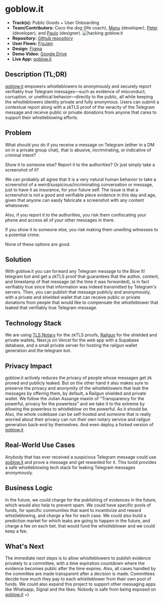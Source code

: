 # goblow.it

- **Track(s):** Public Goods + User Onboarding
- **Team/Contributors:** Coco the dog (life coach), [Manu](https://github.com/frosimanuel) (developer), [Peter](https://github.com/petermlyon) (developer), and [Paulo](https://github.com/paulofonseca1987) (designer).
![hacking goblow.it](https://i.ibb.co/Y7PqFmp0/43e92bb8-a194-45dc-903b-00bd18b1acc0.jpg)
- **Repository:** [Github repository](https://github.com/paulofonseca1987/goblow.it/tree/main/projects/go-blow-it)
- **User Flows:** [FigJam](https://www.figma.com/board/96V8WgvzTCaZWilTGMU1JR/blow-it?node-id=0-1&t=aiJEr5h2Ui0i59rD-1)
- **Design:** [Figma](https://www.figma.com/design/e3VXYvyal2h3qjdLCWQyk3/blow-it?node-id=0-1&t=VpCj1SNxeQZLXEhC-1)
- **Demo Video:** [Google Drive](https://drive.google.com/file/d/1wVESSAhnmYXbyzxEfB_etM-8s12ZULwN/view?usp=sharing)
- **Live App:** [goblow.it](https://goblow.it)

## Description (TL;DR)
[goblow.it](https://goblow.it) empowers whistleblowers to anonymously and securely report verifiably true Telegram messages—such as evidence of misconduct, corruption, or unethical behavior—directly to the public, all while keeping the whistleblowers identity private and fully anonymous. Users can submit a contextual report along with a zkTLS proof of the veracity of the Telegram message and receive public or private donations from anyone that cares to support their whistleblowing efforts.

## Problem
What should you do if you receive a message on Telegram (either in a DM on in a private group chat), that is abusive, incriminating, or indicative of criminal intent?

Show it to someone else?
Report it to the authorities?
Or just simply take a screenshot of it?

We can probably all agree that it is a very natural human behavior to take a screenshot of a weird/suspicious/incriminating conversation or message, just to have it as insurance, for your future self. The issue is that a screenshot is not a good and verifiable piece evidence in this day and age, given that anyone can easily fabricate a screenshot with any content whatsoever.

Also, if you report it to the authorities, you risk them confiscating your phone and access all of your other messages in there.

If you show it to someone else, you risk making them unwilling witnesses to a potential crime.

None of these options are good.

## Solution
With goblow.it you can forward any Telegram message to the Blow It! telegram bot and get a zkTLS proof that guarantees that the author, content, and timestamp of that message (at the time it was forwarded), is in fact verifiably true since that information was indeed transmitted by Telegram's servers. Then, you can publish that message publicly and anonymously, with a private and shielded wallet that can receive public or private donations from people that would like to compensate the whistleblower that leaked that verifiably true Telegram message.

## Technology Stack
We are using [TLS Notary](https://tlsnotary.org) for the zkTLS proofs, [Railgun](https://railgun.org) for the shielded and private wallets, Next.js on Vercel for the web app with a Supabase database, and a small private server for hosting the railgun wallet generation and the telegram bot.

## Privacy Impact
goblow.it actively reduces the privacy of people whose messages get zk proved and publicly leaked. But on the other hand it also makes sure to preserve the privacy and anonymity of the whistleblowers that leak the messages by offering them, by default, a Railgun shielded and private wallet. We follow the Julian Assange maxim of "Transparency for the powerful, privacy for the powerless" and we take it to the extreme by allowing the powerless to whistleblow on the powerful. As it should be. Also, the whole codebase can be self-hosted and someone that is really worried about their privacy can run their own notary service and railgun generation back-end by themselves. And even deploy a forked version of [goblow.it](https://goblow.it)

## Real-World Use Cases
Anybody that has ever received a suspicious Telegram message could use [goblow.it](https://goblow.it) and prove a message and get rewarded for it. This toold provides a safe whistleblowing tech stack for leaking Telegram messages anonymously.

## Business Logic
In the future, we could charge for the publishing of evidences in the future, which would also help to prevent spam. We could have specific pools of funds, for specific communities that want to incentivize and reward whistleblowing, and charge a fee for each case. We could also build a prediction market for which leaks are going to happen in the future, and charge a fee on each bet, that would fund the whistleblower and we could keep a fee.

## What's Next
The immediate next steps is to allow whistleblowers to publish evidence privately to a committee, with a time expiration countdown where the evidence becomes public after the time expires. Also, all cases handled by the committee are made transparent after a decision is made. Committees decide how much they pay to each whistleblower from their own pool of funds. We could also expand this project to support other messaging apps like Whatsapp, Signal and the likes. Nobody is safe from being exposed on [goblow.it](https://goblow.it) =)